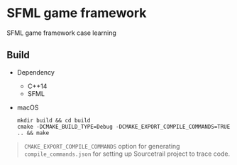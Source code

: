 # SFML game framework

SFML game framework case learning

## Build

* Dependency
  * C++14
  * SFML

* macOS

    ```
    mkdir build && cd build
    cmake -DCMAKE_BUILD_TYPE=Debug -DCMAKE_EXPORT_COMPILE_COMMANDS=TRUE .. && make
    ```

> `CMAKE_EXPORT_COMPILE_COMMANDS` option for generating `compile_commands.json` for setting up Sourcetrail project to trace code.
